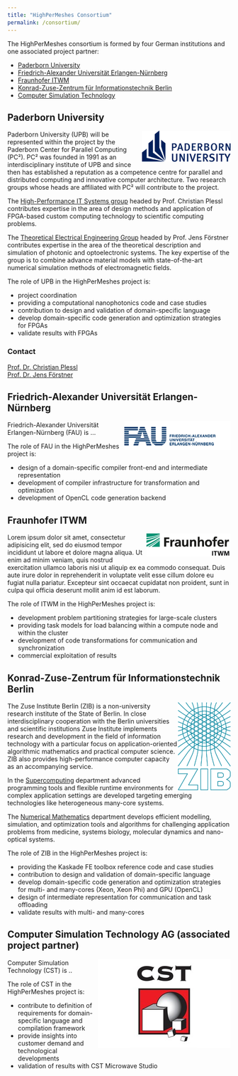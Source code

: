 ```yaml
---
title: "HighPerMeshes Consortium"
permalink: /consortium/
---
```


The HighPerMeshes consortium is formed by four German institutions and one associated project partner:

* [Paderborn University](#upb)
* [Friedrich-Alexander Universität Erlangen-Nürnberg](#fau)
* [Fraunhofer ITWM](#itwm)
* [Konrad-Zuse-Zentrum für Informationstechnik Berlin](#zib)
* [Computer Simulation Technology](#cst)

<a name="upb"></a>
## Paderborn University ##

<picture>
<img src="/assets/images/Logo-UPB.png" style="float:right;" width="200" title="Paderborn University Logo">
</picture>

Paderborn University (UPB) will be represented within the project by the Paderborn Center for Parallel Computing (PC²). PC² was founded in 1991 as an interdisciplinary institute of UPB and since then has established a reputation as a competence centre for parallel and distributed computing and innovative computer architecture. Two research groups whose heads are affiliated with PC² will contribute to the project.

The [High-Performance IT Systems group](http://cs.uni-paderborn.de/hit) headed by Prof. Christian Plessl contributes expertise in the area of design methods and application of FPGA-based custom computing technology to scientific computing problems.

The [Theoretical Electrical Engineering Group](http://tet.uni-paderborn.de) headed by Prof. Jens Förstner contributes expertise in the area of the theoretical description and simulation of photonic and optoelectronic systems. The key expertise of the group is to combine advance material models with state-of-the-art numerical simulation methods of electromagnetic fields.

The role of UPB in the HighPerMeshes project is:
* project coordination
* providing a computational nanophotonics code and case studies
* contribution to design and validation of domain-specific language
* develop domain-specific code generation and optimization strategies for FPGAs
* validate results with FPGAs

### Contact ###

[Prof. Dr. Christian Plessl](mailto:christian.plessl@uni-paderborn.de)  
[Prof. Dr. Jens Förstner](mailto:jens.foerstner@uni-paderborn.de)  


<a name="fau"></a>
## Friedrich-Alexander Universität Erlangen-Nürnberg ##

<picture>
<img src="/assets/images/Logo-FAU.png" style="float:right;" title="FAU Logo">
</picture>

Friedrich-Alexander Universität Erlangen-Nürnberg (FAU) is ...

The role of FAU in the HighPerMeshes project is:
* design of a domain-specific compiler front-end and intermediate representation
* development of compiler infrastructure for transformation and optimization
* development of OpenCL code generation backend


<a name="itwm"></a>
## Fraunhofer ITWM ##

<picture>
<img src="/assets/images/Logo-ITWM.png" style="float:right;" title="ITWM Logo">
</picture>

Lorem ipsum dolor sit amet, consectetur adipisicing elit, sed do eiusmod tempor incididunt ut labore et dolore magna aliqua. Ut enim ad minim veniam, quis nostrud exercitation ullamco laboris nisi ut aliquip ex ea commodo consequat. Duis aute irure dolor in reprehenderit in voluptate velit esse cillum dolore eu fugiat nulla pariatur. Excepteur sint occaecat cupidatat non proident, sunt in culpa qui officia deserunt mollit anim id est laborum.

The role of ITWM in the HighPerMeshes project is:
* development problem partitioning strategies for large-scale clusters
* providing task models for load balancing within a compute node and within the cluster
* development of code transformations for communication and synchronization
* commercial exploitation of results

<a name="zib"></a>
## Konrad-Zuse-Zentrum für Informationstechnik Berlin ##

<picture>
<img src="/assets/images/Logo-ZIB.png" width="120" style="float:right;" title="FAU Logo">
</picture>

The Zuse Institute Berlin (ZIB) is a non-university research institute of the State of Berlin. In close interdisciplinary cooperation with the Berlin universities and scientific institutions Zuse Institute implements research and development in the field of information technology with a particular focus on application-oriented algorithmic mathematics and practical computer science. ZIB also provides high-performance computer capacity as an accompanying service.

In the [Supercomputing](http://www.zib.de/institute/parallel-and-distributed-computing/supercomputing) department advanced programming tools and flexible runtime environments for complex application settings are developed targeting emerging technologies like heterogeneous many-core systems.

The [Numerical Mathematics](http://www.zib.de/numeric) department develops efficient modelling, simulation, and optimization tools and algorithms for challenging application problems from medicine, systems biology, molecular dynamics and nano-optical systems.

The role of ZIB in the HighPerMeshes project is:

* providing the Kaskade FE toolbox reference code and case studies
* contribution to design and validation of domain-specific language
* develop domain-specific code generation and optimization strategies
  for multi- and many-cores (Xeon, Xeon Phi) and GPU (OpenCL)
* design of intermediate representation for communication and task
  offloading
* validate results with multi- and many-cores

<a name="cst"></a>
## Computer Simulation Technology AG (associated project partner) ##

<picture>
<img src="/assets/images/Logo-CST.jpg" style="float:right;" title="CST Logo">
</picture>

Computer Simulation Technology (CST) is ..

The role of CST in the HighPerMeshes project is:
* contribute to definition of requirements for domain-specific language and compilation framework
* provide insights into customer demand and technological developments
* validation of results with CST Microwave Studio

